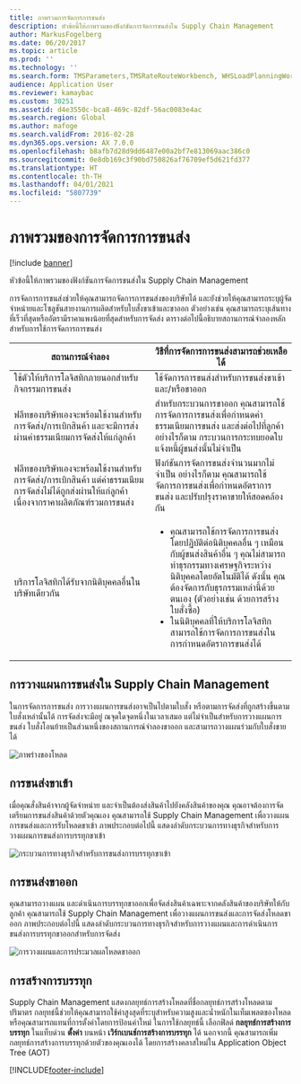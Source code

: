 ```yaml
---
title: ภาพรวมการจัดการการขนส่ง
description: หัวข้อนี้ให้ภาพรวมของฟังก์ชันการจัดการขนส่งใน Supply Chain Management
author: MarkusFogelberg
ms.date: 06/20/2017
ms.topic: article
ms.prod: ''
ms.technology: ''
ms.search.form: TMSParameters,TMSRateRouteWorkbench, WHSLoadPlanningWorkbench, TMSLoadBuildTemplateApply, WHSLoadTemplate, TMSTransportationStatus, TMSLoadSeal, TMSLoadBuildProposal, TMSLoadBuildWorkbench, TMSLoadBuildStrategy, TMSLoadBuildStrategyAttributeValue
audience: Application User
ms.reviewer: kamaybac
ms.custom: 30251
ms.assetid: d4e3550c-bca8-469c-82df-56ac0083e4ac
ms.search.region: Global
ms.author: mafoge
ms.search.validFrom: 2016-02-28
ms.dyn365.ops.version: AX 7.0.0
ms.openlocfilehash: b8afb7d28d9dd6487e00a2bf7e813069aac386c0
ms.sourcegitcommit: 0e8db169c3f90bd750826af76709ef5d621fd377
ms.translationtype: HT
ms.contentlocale: th-TH
ms.lasthandoff: 04/01/2021
ms.locfileid: "5807739"
---
```

# <a name="transportation-management-overview"></a>ภาพรวมของการจัดการการขนส่ง

[!include [banner](../includes/banner.md)]

หัวข้อนี้ให้ภาพรวมของฟังก์ชันการจัดการขนส่งใน Supply Chain Management

การจัดการการขนส่งช่วยให้คุณสามารถจัดการการขนส่งของบริษัทได้ และยังช่วยให้คุณสามารถระบุผู้จัดจำหน่ายและโซลูชันสายงานการผลิตสำหรับใบสั่งขาเข้าและขาออก ตัวอย่างเช่น คุณสามารถระบุเส้นทางที่เร็วที่สุดหรืออัตรามีราคาแพงน้อยที่สุดสำหรับการจัดส่ง ตารางต่อไปนี้อธิบายสถานการณ์จำลองหลักสำหรับการใช้การจัดการการขนส่ง

<table>
<colgroup>
<col width="50%" />
<col width="50%" />
</colgroup>
<thead>
<tr class="header">
<th>สถานการณ์จำลอง</th>
<th>วิธีที่การจัดการการขนส่งสามารถช่วยเหลือได้</th>
</tr>
</thead>
<tbody>
<tr class="odd">
<td>ใช้ตัวให้บริการโลจิสทิกภายนอกสำหรับกิจกรรมการขนส่ง</td>
<td>ใช้จัดการการขนส่งสำหรับการขนส่งขาเข้าและ/หรือขาออก</td>
</tr>
<tr class="even">
<td>ฟลีทของบริษัทเองจะพร้อมใช้งานสำหรับการจัดส่ง/การเบิกสินค้า และจะมีการส่งผ่านค่าธรรมเนียมการจัดส่งให้แก่ลูกค้า</td>
<td>สำหรับกระบวนการขาออก คุณสามารถใช้การจัดการการขนส่งเพื่อกำหนดค่าธรรมเนียมการขนส่ง และส่งต่อไปที่ลูกค้า อย่างไรก็ตาม กระบวนการกระทบยอดใบแจ้งหนี้ผู้ขนส่งนั้นไม่จำเป็น</td>
</tr>
<tr class="odd">
<td>ฟลีทของบริษัทเองจะพร้อมใช้งานสำหรับการจัดส่ง/การเบิกสินค้า แต่ค่าธรรมเนียมการจัดส่งไม่ได้ถูกส่งผ่านให้แก่ลูกค้า เนื่องจากราคาผลิตภัณฑ์รวมการขนส่ง</td>
<td>ฟังก์ชันการจัดการขนส่งจำนวนมากไม่จำเป็น อย่างไรก็ตาม คุณสามารถใช้จัดการการขนส่งเพื่อกำหนดอัตราการขนส่ง และปรับปรุงราคาขายให้สอดคล้องกัน</td>
</tr>
<tr class="even">
<td>บริการโลจิสทิกได้รับจากนิติบุคคลอื่นในบริษัทเดียวกัน</td>
<td><ul>
<li>คุณสามารถใช้การจัดการการขนส่ง โดยปฏิบัติต่อนิติบุคคลอื่น ๆ เหมือนกับผู้ขนส่งสินค้าอื่น ๆ คุณไม่สามารถทำธุรกรรมทางเศรษฐกิจระหว่างนิติบุคคลโดยอัตโนมัติได้ ดังนั้น คุณต้องจัดการกับธุรกรรมเหล่านี้ด้วยตนเอง (ตัวอย่างเช่น ด้วยการสร้างใบสั่งซื้อ)</li>
<li>ในนิติบุคคลที่ให้บริการโลจิสทิก สามารถใช้การจัดการการขนส่งในการกำหนดอัตราการขนส่งได้</li>
</ul></td>
</tr>
</tbody>
</table>

## <a name="planning-transportation-in-supply-chain-management"></a>การวางแผนการขนส่งใน Supply Chain Management
ในการจัดการการขนส่ง การวางแผนการขนส่งอาจเป็นไปตามใบสั่ง หรือตามการจัดส่งที่ถูกสร้างขึ้นตามใบสั่งเหล่านั้นได้ การจัดส่งจะมีอยู่ ณจุดใดจุดหนึ่งในเวลาเสมอ แต่ไม่จำเป็นสำหรับการวางแผนการขนส่ง ใบสั่งโอนย้ายเป็นส่วนหนึ่งของสถานการณ์จำลองขาออก และสามารถวางแผนร่วมกับใบสั่งขายได้ 

![ภาพร่างของโหลด](./media/Load-drawing1-1024x477.jpg)

## <a name="inbound-transportation"></a>การขนส่งขาเข้า
เมื่อคุณสั่งสินค้าจากผู้จัดจำหน่าย และจำเป็นต้องส่งสินค้าไปยังคลังสินค้าของคุณ คุณอาจต้องการจัดเตรียมการขนส่งสินค้าด้วยตัวคุณเอง คุณสามารถใช้ Supply Chain Management เพื่อวางแผนการขนส่งและการรับโหลดขาเข้า ภาพประกอบต่อไปนี้ แสดงลำดับกระบวนการทางธุรกิจสำหรับการวางแผนการขนส่งการบรรทุกขาเข้า 

![กระบวนการทางธุรกิจสำหรับการขนส่งการบรรทุกขาเข้า](./media/Businessprocessflowforinboundloadtransportation.jpg)

## <a name="outbound-transportation"></a>การขนส่งขาออก
คุณสามารถวางแผน และดำเนินการบรรทุกขาออกเพื่อจัดส่งสินค้าเฉพาะจากคลังสินค้าของบริษัทให้กับลูกค้า คุณสามารถใช้ Supply Chain Management เพื่อวางแผนการขนส่งและการจัดส่งโหลดขาออก ภาพประกอบต่อไปนี้ แสดงลำดับกระบวนการทางธุรกิจสำหรับการวางแผนและการดำเนินการขนส่งการบรรทุกขาออกสำหรับการจัดส่ง 

![การวางแผนและการประมวลผลโหลดขาออก](./media/Planningandprocessingoutboundloads.jpg)

## <a name="load-building"></a>การสร้างการบรรทุก
Supply Chain Management แสดงกลยุทธ์การสร้างโหลดที่ชื่อกลยุทธ์การสร้างโหลดตามปริมาตร กลยุทธ์นี้ช่วยให้คุณสามารถใช้ค่าสูงสุดที่ระบุสำหรับความสูงและน้ำหนักในเท็มเพลตของโหลด หรือคุณสามารถแทนที่การตั้งค่าโดยการป้อนค่าใหม่ ในการใช้กลยุทธ์นี้ เลือกฟิลด์ **กลยุทธ์การสร้างการบรรทุก** ในแท็บด่วน **ตั้งค่า** บนหน้า **เวิร์กเบนช์การสร้างการบรรทุก** ได้ นอกจากนี้ คุณสามารถเพิ่มกลยุทธ์การสร้างการบรรทุกด้วยตัวของคุณเองได้ โดยการสร้างคลาสใหม่ใน Application Object Tree (AOT)





[!INCLUDE[footer-include](../../includes/footer-banner.md)]